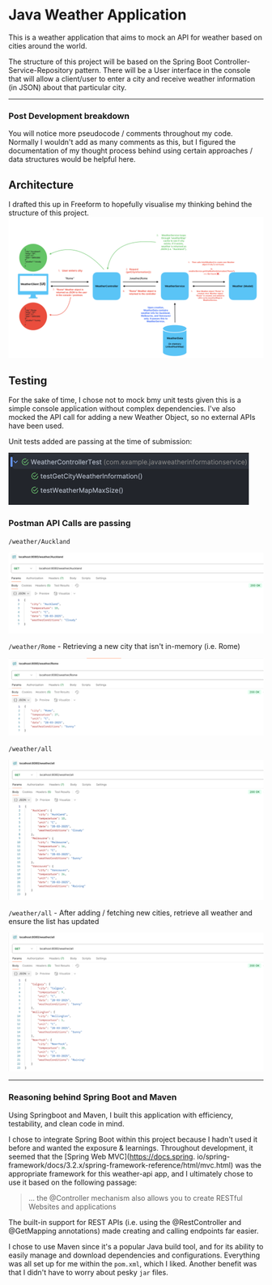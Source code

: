 # Java Weather Application

This is a weather application that aims to mock an API for weather based on cities around the world. 

The structure of this project will be based on the Spring Boot Controller-Service-Repository pattern. There will be 
a User interface in the console that will allow a client/user to enter a city and receive weather information (in JSON) about that particular city. 



<hr>


### Post Development breakdown
You will notice more pseudocode / comments throughout my code. Normally I wouldn't add as many comments as this, but 
I figured the documentation of my thought process behind using certain approaches / data structures would be helpful 
here.

## Architecture
I drafted this up in Freeform to hopefully visualise my thinking behind the structure of this project.
![Diagram.png](images/Diagram.png)

## Testing
For the sake of time, I chose not to mock bmy unit tests given this is a simple console application without complex 
dependencies. I've also mocked the API call for adding a new Weather Object, so no external APIs have been used. 

Unit tests added are passing at the time of submission:

![Unit_tests.png](images/Unit_tests.png)


### Postman API Calls are passing
`/weather/Auckland`

![Auckland.png](images/Auckland.png)


`/weather/Rome` - Retrieving a new city that isn't in-memory (i.e. Rome)

![Rome.png](images/Rome.png)

`/weather/all`

![AllWeather.png](images/AllWeather.png)

`/weather/all` - After adding / fetching new cities, retrieve all weather and ensure the list has updated

![UpdatedList.png](images/UpdatedList.png)




<hr>

### Reasoning behind Spring Boot and Maven
Using Springboot and Maven, I built this application with efficiency, testability, and clean code in mind.

I chose to integrate Spring Boot within this project because I hadn't used it before and wanted the
exposure & learnings. Throughout development, it seemed that the [Spring Web MVC](https://docs.spring.
io/spring-framework/docs/3.2.x/spring-framework-reference/html/mvc.html) was the appropriate
framework for this
weather-api app, and I ultimately chose to use it based on the following passage:

>  ... the @Controller mechanism also allows you to create RESTful Websites and applications

The built-in support for REST APIs (i.e. using the @RestController and @GetMapping annotations) made creating and 
calling endpoints far easier.

I chose to use Maven since it's a popular Java build tool, and for its ability to easily manage and download
dependencies and configurations. Everything was all set up for me within the
`pom.xml`, which I liked. Another benefit was that I didn't have to worry about pesky `jar` files.